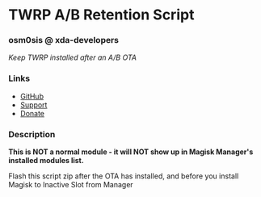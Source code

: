 # TWRP A/B Retention Script
### osm0sis @ xda-developers
*Keep TWRP installed after an A/B OTA*

### Links
* [GitHub](https://github.com/Magisk-Modules-Repo/TWRP-A-B-Retention-Script)
* [Support](https://forum.xda-developers.com/showthread.php?t=2239421)
* [Donate](https://forum.xda-developers.com/donatetome.php?u=4544860)

### Description
**This is NOT a normal module - it will NOT show up in Magisk Manager's installed modules list.**

Flash this script zip after the OTA has installed, and before you install Magisk to Inactive Slot from Manager
